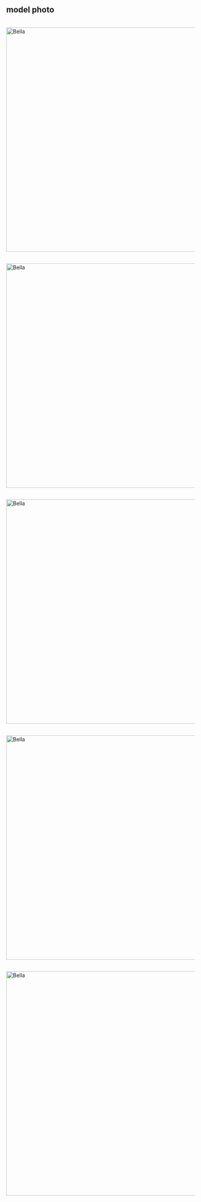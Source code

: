 ## model photo
<Br><img alt="Bella" src="https://github.com/bellaaaaaaa216/Bella216/blob/master/_posts/%E5%BE%AE%E4%BF%A1%E5%9B%BE%E7%89%87_20211201152219.jpg?raw=true" width="600">

<Br><img alt="Bella" src="https://github.com/bellaaaaaaa216/Bella216/blob/master/_posts/%E5%BE%AE%E4%BF%A1%E5%9B%BE%E7%89%87_20211201152226.jpg?raw=true" width="600">
 
<Br><img alt="Bella" src="https://github.com/bellaaaaaaa216/Bella216/blob/master/_posts/%E5%BE%AE%E4%BF%A1%E5%9B%BE%E7%89%87_20211029013801.jpg?raw=true" width="600">
  
<Br><img alt="Bella" src="https://github.com/bellaaaaaaa216/Bella216/blob/master/_posts/%E5%BE%AE%E4%BF%A1%E5%9B%BE%E7%89%87_20211029013851.jpg?raw=true" width="600">
  
<Br><img alt="Bella" src="https://github.com/bellaaaaaaa216/Bella216/blob/master/_posts/%E5%BE%AE%E4%BF%A1%E5%9B%BE%E7%89%87_20211029013857.jpg?raw=true" width="600">
